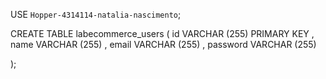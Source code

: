 USE `Hopper-4314114-natalia-nascimento`;

CREATE TABLE labecommerce_users (
id VARCHAR (255) PRIMARY KEY ,
name VARCHAR (255) ,
email VARCHAR (255) ,
password VARCHAR (255)

);



